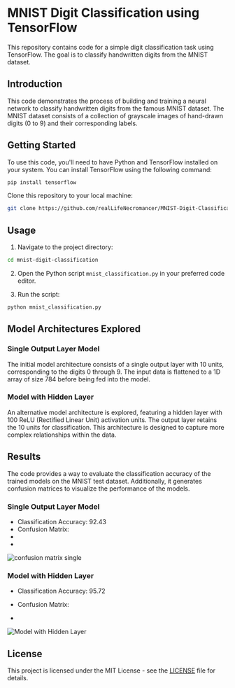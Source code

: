 # MNIST Digit Classification using TensorFlow

This repository contains code for a simple digit classification task using TensorFlow. The goal is to classify handwritten digits from the MNIST dataset.

## Introduction

This code demonstrates the process of building and training a neural network to classify handwritten digits from the famous MNIST dataset. The MNIST dataset consists of a collection of grayscale images of hand-drawn digits (0 to 9) and their corresponding labels.

## Getting Started

To use this code, you'll need to have Python and TensorFlow installed on your system. You can install TensorFlow using the following command:

```bash
pip install tensorflow
```

Clone this repository to your local machine:

```bash
git clone https://github.com/realLifeNecromancer/MNIST-Digit-Classification-using-TensorFlow.git
```

## Usage

1. Navigate to the project directory:

```bash
cd mnist-digit-classification
```

2. Open the Python script `mnist_classification.py` in your preferred code editor.

3. Run the script:

```bash
python mnist_classification.py
```

## Model Architectures Explored

### Single Output Layer Model

The initial model architecture consists of a single output layer with 10 units, corresponding to the digits 0 through 9. The input data is flattened to a 1D array of size 784 before being fed into the model.

### Model with Hidden Layer

An alternative model architecture is explored, featuring a hidden layer with 100 ReLU (Rectified Linear Unit) activation units. The output layer retains the 10 units for classification. This architecture is designed to capture more complex relationships within the data.

## Results

The code provides a way to evaluate the classification accuracy of the trained models on the MNIST test dataset. Additionally, it generates confusion matrices to visualize the performance of the models.

### Single Output Layer Model

- Classification Accuracy: 92.43
- Confusion Matrix:
- 
- 
![confusion matrix single](https://github.com/realLifeNecromancer/MNIST-Digit-Classification-using-TensorFlow/assets/108059668/f9e53468-889b-40b9-a3a1-c6d39da3517e)

### Model with Hidden Layer

- Classification Accuracy: 95.72
- Confusion Matrix:

- 
![Model with Hidden Layer](https://github.com/realLifeNecromancer/MNIST-Digit-Classification-using-TensorFlow/assets/108059668/61f831c9-c551-4c8c-a2bc-54d5b470aedb)

## License

This project is licensed under the MIT License - see the [LICENSE](LICENSE) file for details.
